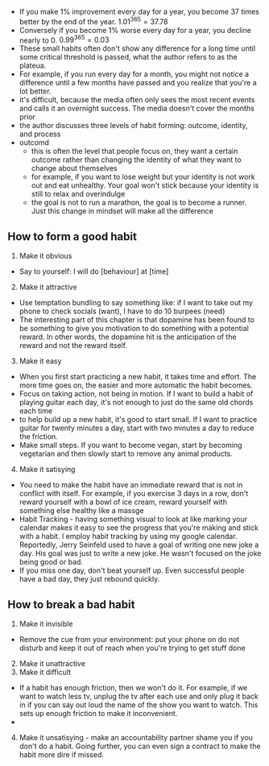 * If you make 1% improvement every day for a year, you become 37 times better by the end of the year. $1.01^{365}=37.78$
* Conversely if you become 1% worse every day for a year, you decline nearly to 0. $0.99^{365}=0.03$
* These small habits often don't show any difference for a long time until some critical threshold is passed, what the author refers to as the plateua.
* For example, if you run every day for a month, you might not notice a difference until a few months have passed and you realize that you're a lot better.
* it's difficult, because the media often only sees the most recent events and calls it an overnight success. The media doesn't cover the months prior 
* the author discusses three levels of habit forming: outcome, identity, and process
* outcomd
  * this is often the level that people focus on, they want a certain outcome rather than changing the identity of what they want to change about themselves
  * for example, if you want to lose weight but your identity is not work out and eat unhealthy. Your goal won't stick because your identity is still to relax and overindulge
  * the goal is not to run a marathon, the goal is to become a runner. Just this change in mindset will make all the difference

## How to form a good habit

1. Make it obvious
* Say to yourself: I will do [behaviour] at [time]

2. Make it attractive
* Use temptation bundling to say something like: if I want to take out my phone to check socials (want), I have to do 10 burpees (need)
* The interesting part of this chapter is that dopamine has been found to be something to give you motivation to do something with a potential reward. In other words, the dopamine hit is the anticipation of the reward and not the reward itself.

3. Make it easy
* When you first start practicing a new habit, it takes time and effort. The more time goes on, the easier and more automatic the habit becomes.
* Focus on taking action, not being in motion. If I want to build a habit of playing guitar each day, it's not enough to just do the same old chords each time
* to help build up a new habit, it's good to start small. If I want to practice guitar for twenty minutes a day, start with two minutes a day to reduce the friction.
* Make small steps. If you want to become vegan, start by becoming vegetarian and then slowly start to remove any animal products.

4. Make it satisying
* You need to make the habit have an immediate reward that is not in conflict with itself. For example, if you exercise 3 days in a row, don't reward yourself with a bowl of ice cream, reward yourself with something else healthy like a massge
* Habit Tracking - having something visual to look at like marking your calendar makes it easy to see the progress that you're making and stick with a habit. I employ habit tracking by using my google calendar. Reportedly, Jerry Seinfeld used to have a goal of writing one new joke a day. His goal was just to write a new joke. He wasn't focused on the joke being good or bad.
* If you miss one day, don't beat yourself up. Even successful people have a bad day, they just rebound quickly. 

## How to break a bad habit

1. Make it invisible
* Remove the cue from your environment: put your phone on do not disturb and keep it out of reach when you're trying to get stuff done
2. Make it unattractive
3. Make it difficult
* If a habit has enough friction, then we won't do it. For example, if we want to watch less tv, unplug the tv after each use and only plug it back in if you can say out loud the name of the show you want to watch. This sets up enough friction to make it inconvenient.
* 
4. Make it unsatisying - make an accountability partner shame you if you don't do a habit. Going further, you can even sign a contract to make the habit more dire if missed.

